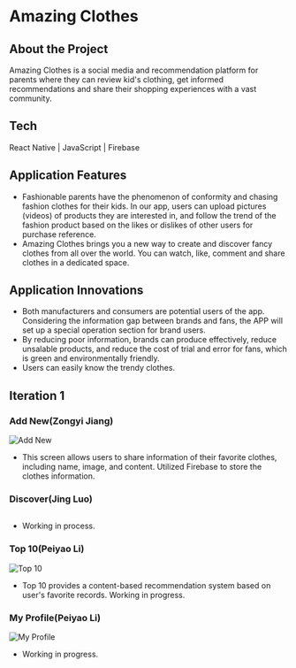 # Amazing Clothes
## About the Project
Amazing Clothes is a social media and recommendation platform for parents where they can review kid's clothing, get informed recommendations and share their shopping experiences with a vast community.

## Tech
React Native | JavaScript | Firebase

## Application Features
- Fashionable parents have the phenomenon of conformity and chasing           fashion clothes for their kids. In our app, users can upload pictures (videos) of products they are interested in, and follow the trend of the fashion product based on the likes or dislikes of other users for purchase reference. 
- Amazing Clothes brings you a new way to create and discover fancy clothes from all over the world. You can watch, like, comment and share clothes in a dedicated space.

## Application Innovations
- Both manufacturers and consumers are potential users of the app. Considering the information gap between brands and fans, the APP will set up a special operation section for brand users.
- By reducing poor information, brands can produce effectively, reduce unsalable products, and reduce the cost of trial and error for fans, which is green and environmentally friendly.
- Users can easily know the trendy clothes.

## Iteration 1
### Add New(Zongyi Jiang)
![Add New](https://drive.google.com/uc?export=view&id=1akzONl3enRAhDyrJruPjfoIExJ0Bu2SX)
- This screen allows users to share information of their favorite clothes, including name, image, and content. Utilized Firebase to store the clothes information.

### Discover(Jing Luo)
![]()
- Working in process.

### Top 10(Peiyao Li)
![Top 10](https://drive.google.com/uc?export=view&id=1tnrpIwbxGX-qY9l1Kr5oJslpArNrUbwY)
- Top 10 provides a content-based recommendation system based on user's favorite records. Working in progress.

### My Profile(Peiyao Li)
![My Profile]()
- Working in progress.
